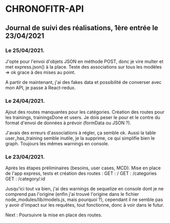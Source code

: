 # CHRONOFITR-API

## Journal de suivi des réalisations, 1ère entrée le 23/04/2021

### Le 25/04/2021.

J'opte pour l'envoi d'objets JSON en méthode POST, donc je vire multer et met express.json() à la place.
Teste des associations sur tous les modèles => ok grace à des mises au point.

A partir de maintenant, j'ai des fakes data et possibilité de converser avec mon API, je passe à React-redux.

### Le 24/04/2021.

Ajout des routes manquantes pour les catégories.
Création des routes pour les trainings, trainingsDone et users.
Je dois peser le pour et le contre du format d'envoi de données à prévoir (formData ou JSON ?).

J'avais des erreurs d'associations à régler, ça semble ok.
Aussi la table user_has_training semble inutile, je la supprime, ce qui simplifie bien le graph.
Toujours les mêmes warnings en console.

### Le 23/04/2021.

Après les étapes préliminaires (besoins, user cases, MCD).
Mise en place de l'app express, tests et création des routes :
GET : /
GET : /categories
GET : /category/:id

Jusqu'ici tout va bien, j'ai des warnings de sequelize en console dont je ne comprend pas l'origine (enfin j'ai trouvé l'origine dans le fichier node_modules/lib/models.js, mais pourquoi ?), cependant il ne semble pas y avoir d'impact sur les requêtes, tout fonctionne, donc à voir dans le futur.

Next : Poursuivre la mise en place des routes.
